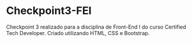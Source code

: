 # Checkpoint3-FEI
 Checkpoint 3 realizado para a disciplina de Front-End I do curso Certified Tech Developer. Criado utilizando HTML, CSS e Bootstrap.
